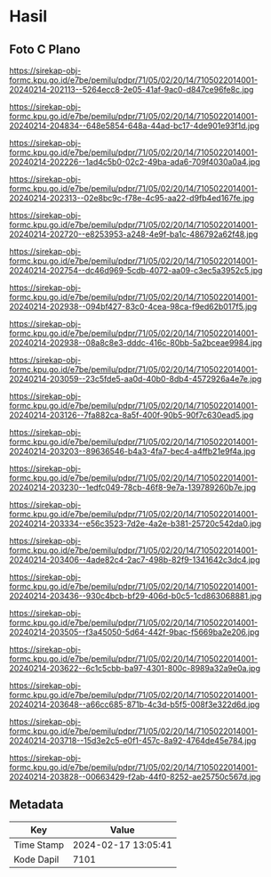 # Hasil

## Foto C Plano

https://sirekap-obj-formc.kpu.go.id/e7be/pemilu/pdpr/71/05/02/20/14/7105022014001-20240214-202113--5264ecc8-2e05-41af-9ac0-d847ce96fe8c.jpg

https://sirekap-obj-formc.kpu.go.id/e7be/pemilu/pdpr/71/05/02/20/14/7105022014001-20240214-204834--648e5854-648a-44ad-bc17-4de901e93f1d.jpg

https://sirekap-obj-formc.kpu.go.id/e7be/pemilu/pdpr/71/05/02/20/14/7105022014001-20240214-202226--1ad4c5b0-02c2-49ba-ada6-709f4030a0a4.jpg

https://sirekap-obj-formc.kpu.go.id/e7be/pemilu/pdpr/71/05/02/20/14/7105022014001-20240214-202313--02e8bc9c-f78e-4c95-aa22-d9fb4ed167fe.jpg

https://sirekap-obj-formc.kpu.go.id/e7be/pemilu/pdpr/71/05/02/20/14/7105022014001-20240214-202720--e8253953-a248-4e9f-ba1c-486792a62f48.jpg

https://sirekap-obj-formc.kpu.go.id/e7be/pemilu/pdpr/71/05/02/20/14/7105022014001-20240214-202754--dc46d969-5cdb-4072-aa09-c3ec5a3952c5.jpg

https://sirekap-obj-formc.kpu.go.id/e7be/pemilu/pdpr/71/05/02/20/14/7105022014001-20240214-202938--094bf427-83c0-4cea-98ca-f9ed62b017f5.jpg

https://sirekap-obj-formc.kpu.go.id/e7be/pemilu/pdpr/71/05/02/20/14/7105022014001-20240214-202938--08a8c8e3-dddc-416c-80bb-5a2bceae9984.jpg

https://sirekap-obj-formc.kpu.go.id/e7be/pemilu/pdpr/71/05/02/20/14/7105022014001-20240214-203059--23c5fde5-aa0d-40b0-8db4-4572926a4e7e.jpg

https://sirekap-obj-formc.kpu.go.id/e7be/pemilu/pdpr/71/05/02/20/14/7105022014001-20240214-203126--7fa882ca-8a5f-400f-90b5-90f7c630ead5.jpg

https://sirekap-obj-formc.kpu.go.id/e7be/pemilu/pdpr/71/05/02/20/14/7105022014001-20240214-203203--89636546-b4a3-4fa7-bec4-a4ffb21e9f4a.jpg

https://sirekap-obj-formc.kpu.go.id/e7be/pemilu/pdpr/71/05/02/20/14/7105022014001-20240214-203230--1edfc049-78cb-46f8-9e7a-139789260b7e.jpg

https://sirekap-obj-formc.kpu.go.id/e7be/pemilu/pdpr/71/05/02/20/14/7105022014001-20240214-203334--e56c3523-7d2e-4a2e-b381-25720c542da0.jpg

https://sirekap-obj-formc.kpu.go.id/e7be/pemilu/pdpr/71/05/02/20/14/7105022014001-20240214-203406--4ade82c4-2ac7-498b-82f9-1341642c3dc4.jpg

https://sirekap-obj-formc.kpu.go.id/e7be/pemilu/pdpr/71/05/02/20/14/7105022014001-20240214-203436--930c4bcb-bf29-406d-b0c5-1cd863068881.jpg

https://sirekap-obj-formc.kpu.go.id/e7be/pemilu/pdpr/71/05/02/20/14/7105022014001-20240214-203505--f3a45050-5d64-442f-9bac-f5669ba2e206.jpg

https://sirekap-obj-formc.kpu.go.id/e7be/pemilu/pdpr/71/05/02/20/14/7105022014001-20240214-203622--6c1c5cbb-ba97-4301-800c-8989a32a9e0a.jpg

https://sirekap-obj-formc.kpu.go.id/e7be/pemilu/pdpr/71/05/02/20/14/7105022014001-20240214-203648--a66cc685-871b-4c3d-b5f5-008f3e322d6d.jpg

https://sirekap-obj-formc.kpu.go.id/e7be/pemilu/pdpr/71/05/02/20/14/7105022014001-20240214-203718--15d3e2c5-e0f1-457c-8a92-4764de45e784.jpg

https://sirekap-obj-formc.kpu.go.id/e7be/pemilu/pdpr/71/05/02/20/14/7105022014001-20240214-203828--00663429-f2ab-44f0-8252-ae25750c567d.jpg


## Metadata

| Key        | Value               |
| ---------- | ------------------- |
| Time Stamp | 2024-02-17 13:05:41 |
| Kode Dapil | 7101                |



